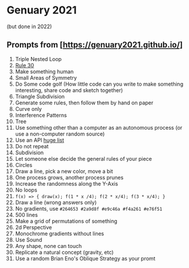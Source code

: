 # Genuary 2021

(but done in 2022)

## Prompts from [https://genuary2021.github.io/]

1. Triple Nested Loop
2. [Rule 30](https://www.wolframalpha.com/input/?i=rule+30)
3. Make something human
4. Small Areas of Symmetry
5. Do Some code golf (How little code can you write to make something interesting, share code and sketch together)
6. Triangle Subdivision
7. Generate some rules, then follow them by hand on paper
8. Curve only
9. Interference Patterns
10. Tree
11. Use something other than a computer as an autonomous process (or use a non-computer random source)
12. Use an API [huge list](https://github.com/public-apis/public-apis)
13. Do not repeat
14. Subdivision
15. Let someone else decide the general rules of your piece
16. Circles
17. Draw a line, pick a new color, move a bit
18. One process grows, another process prunes
19. Increase the randomness along the Y-Axis
20. No loops
21. `f(x) => { draw(x); f(1 * x /4); f(2 * x/4); f(3 * x/4); }`
22. Draw a line (wrong answers only)
23. No gradients, use `#264653 #2a9d8f #e9c46a #f4a261 #e76f51`
24. 500 lines
25. Make a grid of permutations of something
26. 2d Perspective
27. Monochrome gradients without lines
28. Use Sound
29. Any shape, none can touch
30. Replicate a natural concept (gravity, etc)
31. Use a random Brian Eno's Oblique Strategy as your promt
